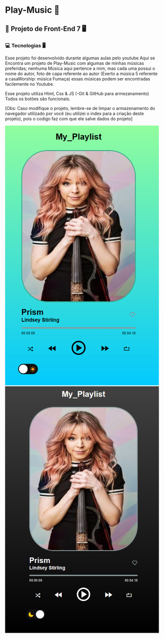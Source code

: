 # Play-Music 🎻

## 🧠 Projeto de Front-End 7 🖥️

### 💻 Tecnologias 🖥️

Esse projeto foi desenvolvido durante algumas aulas pelo youtube
Aqui se Encontra um projeto de Play-Music com algumas de minhas músicas preferidas; nenhuma Música aqui pertence a mim, mas cada uma possui o nome do autor, foto de capa referente ao autor (Exerto a música 5 referente a casaWorship: música Fumaça) essas músicas podem ser encontradas facilemente no Youtube.

Esse projeto utiliza Html, Css & JS (-Git & GitHub para armezanamento)
Todos os botões são funcionais.

[Obs: Caso modifique o projeto, lembre-se de limpar o armazenamento do navegador utilizado por você (eu utilizei o index para a criação deste projeto), pois o codigo faz com que ele salve dados do projeto]

![Capa do Projeto](./assets/Capa%20do%20Projeto%20light%20mode.png)
![Capa do Projeto](./assets/Capa%20do%20Projeto%20dark%20mode.png)
